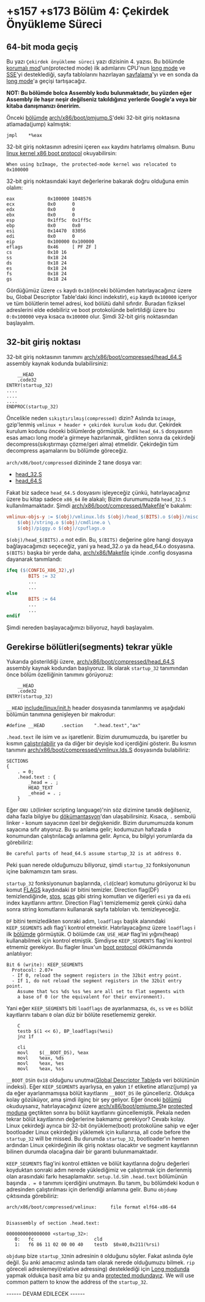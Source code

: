 +s157
+s173
Bölüm 4: Çekirdek Önyükleme Süreci
================================================================================

64-bit moda geçiş
--------------------------------------------------------------------------------

Bu yazı `Çekirdek önyükleme süreci` yazı dizisinin 4. yazısı. Bu bölümde [korumalı mod](http://en.wikipedia.org/wiki/Protected_mode)'un(protected mode) ilk adımlarını CPU'nun [long mode](http://en.wikipedia.org/wiki/Long_mode) ve [SSE](http://en.wikipedia.org/wiki/Streaming_SIMD_Extensions)'yi desteklediği, sayfa tablolarını hazırlayan [sayfalama](http://en.wikipedia.org/wiki/Paging)'yı ve en sonda da [long mode](https://en.wikipedia.org/wiki/Long_mode)'a geçişi tartışacağız.

**NOT: Bu bölümde bolca Assembly kodu bulunmaktadır, bu yüzden eğer Assembly ile haşır neşir değilseniz takıldığınız yerlerde Google'a veya bir kitaba danışmanızı öneririm.**

Önceki [bölümde](https://github.com/ayyucedemirbas/linux-insides_Turkish/blob/master/Booting/linux-bootstrap-3.md) [arch/x86/boot/pmjump.S](https://github.com/torvalds/linux/blob/master/arch/x86/boot/pmjump.S)'deki 32-bit giriş noktasına atlamada(jump) kalmıştık:

```assembly
jmpl	*%eax
```
32-bit giriş noktasının adresini içeren `eax` kaydını hatırlamış olmalısın. Bunu [linux kernel x86 boot protocol](https://www.kernel.org/doc/Documentation/x86/boot.txt) okuyabilirsin:

```
When using bzImage, the protected-mode kernel was relocated to 0x100000
```

32-bit giriş noktasındaki kayıt değerlerine bakarak doğru olduğuna emin olalım:

```
eax            0x100000	1048576
ecx            0x0	    0
edx            0x0	    0
ebx            0x0	    0
esp            0x1ff5c	0x1ff5c
ebp            0x0	    0x0
esi            0x14470	83056
edi            0x0	    0
eip            0x100000	0x100000
eflags         0x46	    [ PF ZF ]
cs             0x10	16
ss             0x18	24
ds             0x18	24
es             0x18	24
fs             0x18	24
gs             0x18	24
```

Gördüğümüz üzere `cs` kaydı `0x10`(önceki bölümden hatırlayacağınız üzere bu, Global Descriptor Table'daki ikinci indekstir), `eip` kaydı `0x100000` içeriyor ve tüm bölütlerin temel adresi, kod bölütü dahil sıfırdır. Buradan fiziksel adreslerini elde edebiliriz ve boot protokolünde belirtildiği üzere bu `0:0x100000` veya kısaca `0x100000` olur. Şimdi 32-bit giriş noktasından başlayalım.

32-bit giriş noktası
--------------------------------------------------------------------------------

32-bit giriş noktasının tanımını [arch/x86/boot/compressed/head_64.S](https://github.com/torvalds/linux/blob/master/arch/x86/boot/compressed/head_64.S) assembly kaynak kodunda bulabilirsiniz:

```assembly
	__HEAD
	.code32
ENTRY(startup_32)
....
....
....
ENDPROC(startup_32)
```

Öncelikle neden `sıkıştırılmış(compressed)` dizin? Aslında `bzimage`, gzip'lenmiş `vmlinux + header + çekirdek kurulum kodu` dur. Çekirdek kurulum kodunu önceki bölümlerde görmüştük. Yani `head_64.S` dosyasının esas amacı long mode'a girmeye hazırlanmak, girdikten sonra da çekirdeği decompress(sıkıştırmayı çözme/geri alma) etmelidir. Çekirdeğin tüm decompress aşamalarını bu bölümde göreceğiz.

`arch/x86/boot/compressed` dizininde 2 tane dosya var:

* [head_32.S](https://github.com/torvalds/linux/blob/master/arch/x86/boot/compressed/head_32.S)
* [head_64.S](https://github.com/torvalds/linux/blob/master/arch/x86/boot/compressed/head_64.S)

Fakat biz sadece `head_64.S` dosyasını işleyeceğiz çünkü, hatırlayacağınız üzere bu kitap sadece `x86_64` ile alakalı; Bizim durumumuzda `head_32.S` kullanılmamaktadır. Şimdi [arch/x86/boot/compressed/Makefile](https://github.com/torvalds/linux/blob/master/arch/x86/boot/compressed/Makefile)'e bakalım:

```Makefile
vmlinux-objs-y := $(obj)/vmlinux.lds $(obj)/head_$(BITS).o $(obj)/misc.o \
	$(obj)/string.o $(obj)/cmdline.o \
	$(obj)/piggy.o $(obj)/cpuflags.o
```

`$(obj)/head_$(BITS).o` not edin. Bu, `$(BITS)` değerine göre hangi dosyaya bağlayacağımızı seçeceğiz, yani ya head_32.o ya da head_64.o dosyasına. `$(BITS)` başka bir yerde daha, [arch/x86/Makefile](https://github.com/torvalds/linux/blob/master/arch/x86/Makefile) içinde .config dosyasına dayanarak tanımlandı:

```Makefile
ifeq ($(CONFIG_X86_32),y)
        BITS := 32
        ...
        ...
else
        BITS := 64
        ...
        ...
endif
```

Şimdi nereden başlayacağımızı biliyoruz, haydi başlayalım.

Gerekirse bölütleri(segments) tekrar yükle
--------------------------------------------------------------------------------

Yukarıda gösterildiği üzere, [arch/x86/boot/compressed/head_64.S](https://github.com/torvalds/linux/blob/master/arch/x86/boot/compressed/head_64.S) assembly kaynak kodundan başlıyoruz. İlk olarak `startup_32` tanımından önce bölüm özelliğinin tanımını görüyoruz:

```assembly
    __HEAD
	.code32
ENTRY(startup_32)
```

`__HEAD` [include/linux/init.h](https://github.com/torvalds/linux/blob/master/include/linux/init.h) header dosyasında tanımlanmış ve aşağıdaki bölümün tanımına genişleyen bir makrodur:

```
#define __HEAD		.section	".head.text","ax"
```

`.head.text` ile isim ve `ax` işaretlenir. Bizim durumumuzda, bu işaretler bu kısmın [çalıştırılabilir](https://en.wikipedia.org/wiki/Executable) ya da diğer bir deyişle kod içerdiğini gösterir. Bu kısmın tanımını [arch/x86/boot/compressed/vmlinux.lds.S](https://github.com/torvalds/linux/blob/master/arch/x86/boot/compressed/vmlinux.lds.S) dosyasında bulabiliriz:

```
SECTIONS
{
	. = 0;
	.head.text : {
		_head = . ;
		HEAD_TEXT
		_ehead = . ;
	}
```

Eğer `GNU LD`(linker scripting language)'nin söz dizimine tanıdık değilseniz, daha fazla bilgiye bu [dökümantasyon](https://sourceware.org/binutils/docs/ld/Scripts.html#Scripts)'dan ulaşabilirsiniz. Kısaca, `.` sembolü linker - konum sayacının özel bir değişkenidir. Bizim durumumuzda konum sayacına sıfır atıyoruz. Bu şu anlama gelir; kodumuzun hafızada `0` konumundan çalıştırılacağı anlamına gelir. Ayrıca, bu bilgiyi yorumlarda da görebiliriz:

```
Be careful parts of head_64.S assume startup_32 is at address 0.
```

Peki şuan nerede olduğumuzu biliyoruz, şimdi `startup_32` fonksiyonunun içine bakmamızın tam sırası.

`startup_32` fonksiyonunun başlarında, `cld`(clear) komutunu görüyoruz ki bu komut [FLAGS](https://en.wikipedia.org/wiki/FLAGS_register) kaydındaki `DF` bitini temizler. Direction flag(DF) temizlendiğinde, [stos](http://x86.renejeschke.de/html/file_module_x86_id_306.html), [scas](http://x86.renejeschke.de/html/file_module_x86_id_287.html) gibi string komutları ve diğerleri `esi` ya da `edi` index kayıtlarını arttırır. Direction Flag'i temizlememiz gerek çünkü daha sonra string komutlarını kullanarak sayfa tabloları vb. temizleyeceğiz.

`DF` bitini temizledikten sonraki adım, `loadflags` başlık alanındaki `KEEP_SEGMENTS` adlı flag'i kontrol etmektir. Hatırlayacağınız üzere `loadflags` i ilk [bölümde](https://github.com/ayyucedemirbas/linux-insides_Turkish/blob/master/Booting/linux-bootstrap-1.md) görmüştük. O bölümde `CAN_USE_HEAP` flag'ini yığını(heap) kullanabilmek için kontrol etmiştik. Şimdiyse `KEEP_SEGMENTS` flag'ini kontrol etmemiz gerekiyor. Bu flagler linux'un [boot protocol](https://www.kernel.org/doc/Documentation/x86/boot.txt) dökümanında anlatılıyor:

```
Bit 6 (write): KEEP_SEGMENTS
  Protocol: 2.07+
  - If 0, reload the segment registers in the 32bit entry point.
  - If 1, do not reload the segment registers in the 32bit entry point.
    Assume that %cs %ds %ss %es are all set to flat segments with
	a base of 0 (or the equivalent for their environment).
```

Yani eğer `KEEP_SEGMENTS` biti `loadflags` de ayarlanmazsa, `ds`, `ss` ve `es` bölüt kayıtlarını tabanı `0` olan düz bir bölüte resetlememiz gerekir.

```
	C
	testb $(1 << 6), BP_loadflags(%esi)
	jnz 1f

	cli
	movl	$(__BOOT_DS), %eax
	movl	%eax, %ds
	movl	%eax, %es
	movl	%eax, %ss
```

`__BOOT_DS`in `0x18` olduğunu unutma([Global Descriptor Table](https://en.wikipedia.org/wiki/Global_Descriptor_Table)da veri bölütünün indeksi). Eğer `KEEP_SEGMENTS` ayarlıysa, en yakın `1f` etiketine atlarız(jump) ya da eğer ayarlanmamışsa bölüt kayıtlarını `__BOOT_DS` ile güncelleriz. Oldukça kolay gözüküyor, ama şimdi ilginç bir şey geliyor. Eğer önceki [bölümü](https://github.com/ayyucedemirbas/linux-insides_Turkish/blob/master/Booting/linux-bootstrap-3.md) okuduysanız, hatırlayacağınız üzere [arch/x86/boot/pmjump.S](https://github.com/torvalds/linux/blob/master/arch/x86/boot/pmjump.S)te [protected moduna](https://en.wikipedia.org/wiki/Protected_mode) geçtikten sonra bu bölüt kayıtlarını güncellemiştik. Pekala neden tekrar bölüt kayıtlarının değerlerine bakmamız gerekiyor? Cevabı kolay. Linux çekirdeği ayrıca bir 32-bit önyükleme(boot) protokolüne sahip ve eğer bootloader Linux çekirdeğini yüklemek için kullanırsa,  all code before the `startup_32` will be missed. Bu durumda `startup_32`, bootloader'ın hemen ardından Linux çekirdeğinin ilk giriş noktası olacaktır ve segment kayıtlarının bilinen durumda olacağına dair bir garanti bulunmamaktadır.

`KEEP_SEGMENTS` flag'ini kontrol ettikten ve bölüt kayıtlarına doğru değerleri koyduktan sonraki adım nerede yüklediğimiz ve çalıştırmak için derlenmiş olan arasındaki farkı hesaplamaktır. `setup.ld.S`in `.head.text` bölümünün başında `. = 0` tanımını içerdiğini unutmayın. Bu tanım, bu bölümdeki kodun `0` adresinden çalıştırılması için derlendiği anlamına gelir. Bunu `objdump` çıktısında görebiliriz:

```
arch/x86/boot/compressed/vmlinux:     file format elf64-x86-64


Disassembly of section .head.text:

0000000000000000 <startup_32>:
   0:   fc                      cld
   1:   f6 86 11 02 00 00 40    testb  $0x40,0x211(%rsi)
```

`objdump` bize `startup_32`nin adresinin `0` olduğunu söyler. Fakat aslında öyle değil. Şu anki amacımız aslında tam olarak nerede olduğumuzu bilmek. `rip` göreceli adreslemeyi(relative adressing) desteklediği için [Long modunda](https://en.wikipedia.org/wiki/Long_mode) yapmak oldukça basit ama biz şu anda [protected modundayız](https://en.wikipedia.org/wiki/Protected_mode). We will use common pattern to know the address of the `startup_32`.


------ DEVAM EDILECEK ------
